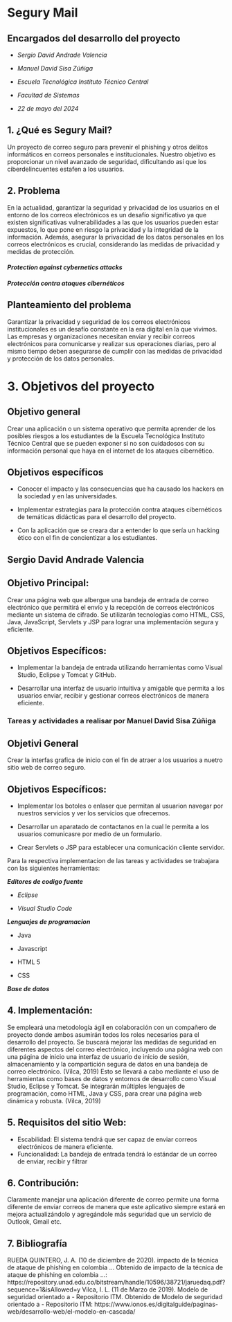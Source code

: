 # Segury Mail

## Encargados del desarrollo del proyecto
<p>

+ _Sergio David Andrade Valencia_

+ _Manuel David Sisa Zúñiga_

+ _Escuela Tecnológica Instituto Técnico Central_

+ _Facultad de Sistemas_

+ _22 de mayo del 2024_

</p>

## 1. ¿Qué es Segury Mail?

<p>Un proyecto de correo seguro para prevenir el phishing y otros delitos informáticos en correos personales e institucionales. Nuestro objetivo es proporcionar un nivel avanzado de seguridad, dificultando así que los ciberdelincuentes estafen a los usuarios.</p>

## 2. Problema
<p>
En la actualidad, garantizar la seguridad y privacidad de los usuarios en el entorno de
los correos electrónicos es un desafío significativo ya que existen significativas 
vulnerabilidades a las que los usuarios pueden estar expuestos, lo que pone en riesgo la 
privacidad y la integridad de la información. 
Además, asegurar la privacidad de los datos personales en los correos electrónicos es crucial, 
considerando las medidas de privacidad y medidas de protección.
</p>

#### _Protection against cybernetics attacks_
#### _Protección contra ataques cibernéticos_

## Planteamiento del problema

<p>Garantizar la privacidad y seguridad de los correos electrónicos
institucionales es un desafío constante en la era digital en la que
vivimos. Las empresas y organizaciones necesitan enviar y recibir
correos electrónicos para comunicarse y realizar sus operaciones
diarias, pero al mismo tiempo deben asegurarse de cumplir con las
medidas de privacidad y protección de los datos personales.</p>


# 3. Objetivos del proyecto

## Objetivo general

Crear una aplicación o un sistema operativo que permita aprender de los posibles riesgos a los estudiantes de la Escuela Tecnológica Instituto Técnico Central que se pueden exponer si no son cuidadosos con su información personal que haya en el internet de los ataques cibernético.

## Objetivos específicos

*	Conocer el impacto y las consecuencias que ha causado los hackers en la sociedad y en las universidades.
  
*	Implementar estrategias para la protección contra ataques cibernéticos de temáticas didácticas para el desarrollo del proyecto.
  
*	Con la aplicación que se creara dar a entender lo que sería un hacking ético con el fin de concientizar a los estudiantes.

## Sergio David Andrade Valencia

## 	Objetivo Principal: 

<p>
Crear una página web que albergue una bandeja de entrada de correo electrónico que permitirá el envío y la recepción de correos electrónicos mediante un      sistema de cifrado. Se utilizarán tecnologías como HTML, CSS, Java, JavaScript, Servlets y JSP para lograr una implementación segura y eficiente.
</p>

## 	Objetivos Específicos: 

<p>
  
*	Implementar la bandeja de entrada utilizando herramientas como Visual Studio, Eclipse y Tomcat y GitHub.

-	Desarrollar una interfaz de usuario intuitiva y amigable que permita a los usuarios enviar, recibir y gestionar correos electrónicos de manera eficiente.

</p>

### Tareas y actividades a realisar por Manuel David Sisa Zúñiga

## Objetivi General
<p>
Crear la interfas grafica de inicio con el fin de atraer a los usuarios a nuetro sitio web de correo seguro. 
</p>

## 	Objetivos Específicos: 

<p>
  
  * Implementar los botoles o enlaser que permitan al usuarion navegar por nuestros servicios y ver los servicios que ofrecemos. 

+	Desarrollar un aparatado de contactanos en la cual le permita a los usuarios comunicasre por medio de un formulario.
  
+ Crear Servlets o JSP para establecer una comunicación cliente servidor.

</p>

<p>Para la respectiva implementacion de las tareas y actividades se trabajara con las siguientes herramientas:

  _**Editores de codigo fuente**_

* _Eclipse_
  
* _Visual Studio Code_
  
_**Lenguajes de programacion**_

* Java

* Javascript

* HTML 5

* CSS

_**Base de datos**_
</p>


 ## 4.	Implementación:
<p>
Se empleará una metodología ágil en colaboración con un compañero de proyecto donde 
ambos asumirán todos los roles necesarios para el desarrollo del proyecto. 
Se buscará mejorar las medidas de seguridad en diferentes aspectos del correo 
electrónico, incluyendo una página web con una página de inicio una interfaz de usuario  
de inicio de sesión, almacenamiento y la compartición segura de datos en una bandeja de 
correo electrónico.  (Vilca, 2019)
Esto se llevará a cabo mediante el uso de herramientas como bases de datos y entornos 
de desarrollo como Visual Studio, Eclipse y Tomcat. Se integrarán múltiples lenguajes de 
programación, como HTML, Java y CSS, para crear una página web dinámica y robusta.  (Vilca, 2019)

</p>


 ## 5.	Requisitos del sitio Web: 

 <p>

* Escabilidad: El sistema tendrá que ser capaz de enviar correos electrónicos de manera eficiente.
* Funcionalidad: La bandeja de entrada tendrá lo estándar de un correo de enviar, recibir y filtrar
</p>

## 6.	Contribución: 
<p>
Claramente manejar una aplicación diferente de correo permite una forma diferente de enviar correos de manera que este aplicativo siempre estará en mejora actualizándolo y agregándole más seguridad que un servicio de Outlook, Gmail etc. 
</p>


 ## 7.	Bibliografía

 <p>
RUEDA QUINTERO, J. A. (10 de diciembre de 2020). impacto de la técnica de ataque de phishing en colombia ... Obtenido de impacto de la técnica de ataque de phishing en colombia ...: https://repository.unad.edu.co/bitstream/handle/10596/38721/jaruedaq.pdf?sequence=1&isAllowed=y
Vilca, I. L. (11 de Marzo de 2019). Modelo de seguridad orientado a - Repositorio ITM. Obtenido de Modelo de seguridad orientado a - Repositorio ITM: https://www.ionos.es/digitalguide/paginas-web/desarrollo-web/el-modelo-en-cascada/

</p>
